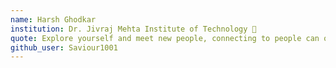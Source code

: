 ```yaml
---
name: Harsh Ghodkar
institution: Dr. Jivraj Mehta Institute of Technology 🚩
quote: Explore yourself and meet new people, connecting to people can open doors you never knew existed.
github_user: Saviour1001
---
```

